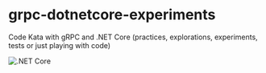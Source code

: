 # grpc-dotnetcore-experiments
Code Kata with gRPC and .NET Core (practices, explorations, experiments, tests or just playing with code)

![.NET Core](https://github.com/fernandezja/grpc-dotnetcore-experiments/workflows/.NET%20Core/badge.svg?branch=master)
